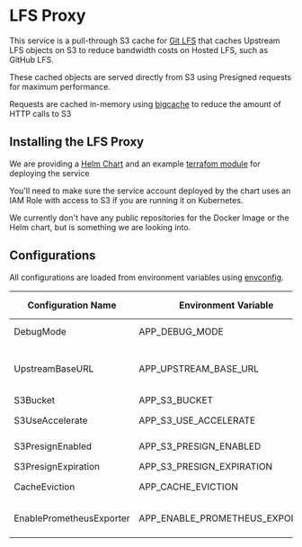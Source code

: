# LFS Proxy

This service is a pull-through S3 cache for [Git LFS](https://git-lfs.com/) that caches Upstream LFS objects on S3 to reduce bandwidth costs on Hosted LFS, such as GitHub LFS.

These cached objects are served directly from S3 using Presigned requests for maximum performance.

Requests are cached in-memory using [bigcache](https://github.com/allegro/bigcache) to reduce the amount of HTTP calls to S3

## Installing the LFS Proxy

We are providing a [Helm Chart](https://github.com/vela-games/lfsproxy/tree/main/install/helm/lfsproxy) and an example [terrafom module](https://github.com/vela-games/lfsproxy/tree/main/install/terraform/lfsproxy) for deploying the service 

You'll need to make sure the service account deployed by the chart uses an IAM Role with access to S3 if you are running it on Kubernetes.

We currently don't have any public repositories for the Docker Image or the Helm chart, but is something we are looking into.

## Configurations

All configurations are loaded from environment variables using [envconfig](https://github.com/kelseyhightower/envconfig).

| Configuration Name             | Environment Variable                 | Default Value                                    | Description                                                                                       |
|--------------------------------|--------------------------------------|--------------------------------------------------|---------------------------------------------------------------------------------------------------|
| DebugMode                      | APP_DEBUG_MODE                       | false                                            | Enable gin-gonic debug mode                                                                       |
| UpstreamBaseURL                | APP_UPSTREAM_BASE_URL                |                                                  | The LFS Git Repository base url (Example: https://github.com/vela-games/example.git/info/lfs/)    |
| S3Bucket                       | APP_S3_BUCKET                        |                                                  | S3 Bucket Name                                                                                    |
| S3UseAccelerate                | APP_S3_USE_ACCELERATE                | false                                            | If S3 Accelerate URLs should be returned                                                          |
| S3PresignEnabled               | APP_S3_PRESIGN_ENABLED               | true                                             | If S3 Presign URLs should be used                                                                 |
| S3PresignExpiration            | APP_S3_PRESIGN_EXPIRATION            | 24h                                              | Presign Expiration                                                                                |
| CacheEviction                  | APP_CACHE_EVICTION                   | 23h                                              | When to evict cached requests from memory                                                         |
| EnablePrometheusExporter       | APP_ENABLE_PROMETHEUS_EXPORTER       | false                                            | Enable Prometheus exporter endpoint (/metrics)                                                    |
